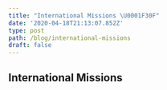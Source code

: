 ```yaml
---
title: "International Missions \U0001F30F"
date: '2020-04-18T21:13:07.852Z'
type: post
path: /blog/international-missions
draft: false
---
```

## International Missions